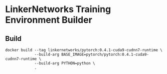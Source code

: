 # LinkerNetworks Training Environment Builder

## Build

```
docker build --tag linkernetworks/pytorch:0.4.1-cuda9-cudnn7-runtime \
             --build-arg BASE_IMAGE=pytorch/pytorch:0.4.1-cuda9-cudnn7-runtime \
             --build-arg PYTHON=python \
             .
```
